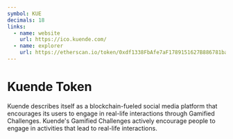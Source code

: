 ```yaml
---
symbol: KUE
decimals: 18
links:
  - name: website
    url: https://ico.kuende.com/
  - name: explorer
    url: https://etherscan.io/token/0xdf1338FbAfe7aF1789151627B886781ba556eF9a
---
```


# Kuende Token

Kuende describes itself as a blockchain-fueled social media platform that encourages its users to engage in real-life interactions through Gamified Challenges. Kuende's Gamified Challenges actively encourage people to engage in activities that lead to real-life interactions.
